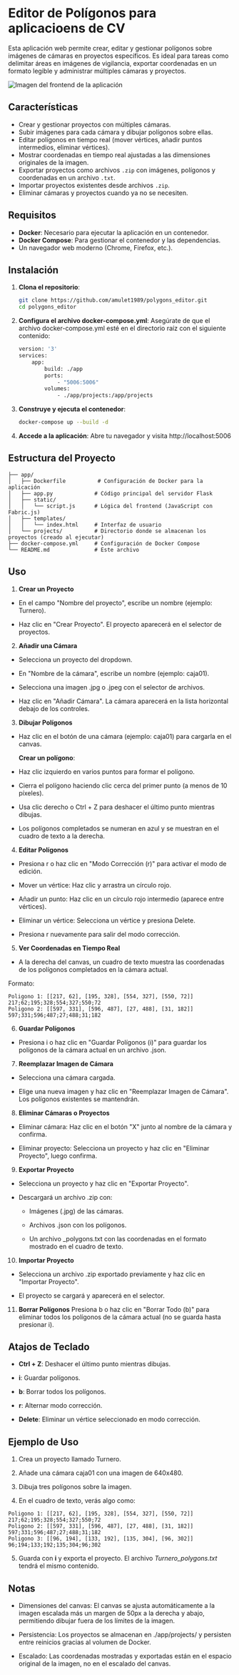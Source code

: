 # Editor de Polígonos para aplicacioens de CV

Esta aplicación web permite crear, editar y gestionar polígonos sobre imágenes de cámaras en proyectos específicos. Es ideal para tareas como delimitar áreas en imágenes de vigilancia, exportar coordenadas en un formato legible y administrar múltiples cámaras y proyectos.

![Imagen del frontend de la aplicación](images/frontend.png)

## Características
- Crear y gestionar proyectos con múltiples cámaras.
- Subir imágenes para cada cámara y dibujar polígonos sobre ellas.
- Editar polígonos en tiempo real (mover vértices, añadir puntos intermedios, eliminar vértices).
- Mostrar coordenadas en tiempo real ajustadas a las dimensiones originales de la imagen.
- Exportar proyectos como archivos `.zip` con imágenes, polígonos y coordenadas en un archivo `.txt`.
- Importar proyectos existentes desde archivos `.zip`.
- Eliminar cámaras y proyectos cuando ya no se necesiten.

## Requisitos
- **Docker**: Necesario para ejecutar la aplicación en un contenedor.
- **Docker Compose**: Para gestionar el contenedor y las dependencias.
- Un navegador web moderno (Chrome, Firefox, etc.).

## Instalación

1. **Clona el repositorio**:
   ```bash
   git clone https://github.com/amulet1989/polygons_editor.git
   cd polygons_editor

2. **Configura el archivo docker-compose.yml**:
Asegúrate de que el archivo docker-compose.yml esté en el directorio raíz con el siguiente contenido:

    ```bash
    version: '3'
    services:
        app:
            build: ./app
            ports:
                - "5006:5006"
            volumes:
                - ./app/projects:/app/projects
    ```
3. **Construye y ejecuta el contenedor**:
    ```bash
    docker-compose up --build -d

4. **Accede a la aplicación**:
Abre tu navegador y visita http://localhost:5006

## Estructura del Proyecto
```
├── app/
│   ├── Dockerfile          # Configuración de Docker para la aplicación
│   ├── app.py             # Código principal del servidor Flask
│   ├── static/
│   │   └── script.js      # Lógica del frontend (JavaScript con Fabric.js)
│   ├── templates/
│   │   └── index.html     # Interfaz de usuario
│   └── projects/          # Directorio donde se almacenan los proyectos (creado al ejecutar)
├── docker-compose.yml     # Configuración de Docker Compose
└── README.md              # Este archivo
```
## Uso

1. **Crear un Proyecto**
    
- En el campo "Nombre del proyecto", escribe un nombre (ejemplo: Turnero).

- Haz clic en "Crear Proyecto". El proyecto aparecerá en el selector de proyectos.

2. **Añadir una Cámara**

- Selecciona un proyecto del dropdown.

- En "Nombre de la cámara", escribe un nombre (ejemplo: caja01).

- Selecciona una imagen .jpg o .jpeg con el selector de archivos.

- Haz clic en "Añadir Cámara". La cámara aparecerá en la lista horizontal debajo de los controles.

3. **Dibujar Polígonos**

- Haz clic en el botón de una cámara (ejemplo: caja01) para cargarla en el canvas.

    **Crear un polígono**:

- Haz clic izquierdo en varios puntos para formar el polígono.

- Cierra el polígono haciendo clic cerca del primer punto (a menos de 10 píxeles).

- Usa clic derecho o Ctrl + Z para deshacer el último punto mientras dibujas.

- Los polígonos completados se numeran en azul y se muestran en el cuadro de texto a la derecha.

4. **Editar Polígonos**
- Presiona r o haz clic en "Modo Corrección (r)" para activar el modo de edición.

- Mover un vértice: Haz clic y arrastra un círculo rojo.

- Añadir un punto: Haz clic en un círculo rojo intermedio (aparece entre vértices).

- Eliminar un vértice: Selecciona un vértice y presiona Delete.

- Presiona r nuevamente para salir del modo corrección.

5. **Ver Coordenadas en Tiempo Real**
- A la derecha del canvas, un cuadro de texto muestra las coordenadas de los polígonos completados en la cámara actual.

Formato:

```
Poligono 1: [[217, 62], [195, 328], [554, 327], [550, 72]]
217;62;195;328;554;327;550;72
Poligono 2: [[597, 331], [596, 487], [27, 488], [31, 182]]
597;331;596;487;27;488;31;182
```

6. **Guardar Polígonos**
- Presiona i o haz clic en "Guardar Polígonos (i)" para guardar los polígonos de la cámara actual en un archivo .json.

7. **Reemplazar Imagen de Cámara**
- Selecciona una cámara cargada.

- Elige una nueva imagen y haz clic en "Reemplazar Imagen de Cámara". Los polígonos existentes se mantendrán.

8. **Eliminar Cámaras o Proyectos**
- Eliminar cámara: Haz clic en el botón "X" junto al nombre de la cámara y confirma.

- Eliminar proyecto: Selecciona un proyecto y haz clic en "Eliminar Proyecto", luego confirma.

9. **Exportar Proyecto**
- Selecciona un proyecto y haz clic en "Exportar Proyecto".

- Descargará un archivo .zip con:
    - Imágenes (.jpg) de las cámaras.

    - Archivos .json con los polígonos.

    - Un archivo <proyecto>_polygons.txt con las coordenadas en el formato mostrado en el cuadro de texto.

10. **Importar Proyecto**
- Selecciona un archivo .zip exportado previamente y haz clic en "Importar Proyecto".

- El proyecto se cargará y aparecerá en el selector.

11. **Borrar Polígonos**
Presiona b o haz clic en "Borrar Todo (b)" para eliminar todos los polígonos de la cámara actual (no se guarda hasta presionar i).

## Atajos de Teclado
- **Ctrl + Z**: Deshacer el último punto mientras dibujas.

- **i**: Guardar polígonos.

- **b**: Borrar todos los polígonos.

- **r**: Alternar modo corrección.

- **Delete**: Eliminar un vértice seleccionado en modo corrección.


## Ejemplo de Uso
1. Crea un proyecto llamado Turnero.

2. Añade una cámara caja01 con una imagen de 640x480.

3. Dibuja tres polígonos sobre la imagen.

4. En el cuadro de texto, verás algo como:

```
Poligono 1: [[217, 62], [195, 328], [554, 327], [550, 72]]
217;62;195;328;554;327;550;72
Poligono 2: [[597, 331], [596, 487], [27, 488], [31, 182]]
597;331;596;487;27;488;31;182
Poligono 3: [[96, 194], [133, 192], [135, 304], [96, 302]]
96;194;133;192;135;304;96;302
```

5. Guarda con **i** y exporta el proyecto. El archivo *Turnero_polygons.txt* tendrá el mismo contenido.

## Notas
- Dimensiones del canvas: El canvas se ajusta automáticamente a la imagen escalada más un margen de 50px a la derecha y abajo, permitiendo dibujar fuera de los límites de la imagen.

- Persistencia: Los proyectos se almacenan en ./app/projects/ y persisten entre reinicios gracias al volumen de Docker.

- Escalado: Las coordenadas mostradas y exportadas están en el espacio original de la imagen, no en el escalado del canvas.











